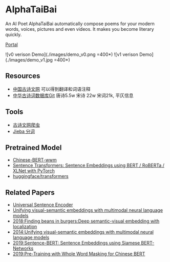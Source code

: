 # AlphaTaiBai
An AI Poet AlphaTaiBai automatically compose poems for your modern words, voices, pictures and even videos. It makes you become literary quickly.

[Portal](http://www.alphataibai.com)

![v0 verison Demo](./images/demo_v0.png =400*)
![v1 verison Demo](./images/demo_v1.jpg =400*)

## Resources
* [中国古诗文网](http://www.gushiwen.org/) 可以得到翻译和词语注释
* [中华古诗词数据库Git](http://shici.store/chinese-poetry/) 唐诗5.5w 宋诗 22w 宋词21k, 平仄信息

## Tools
* [古诗文网爬虫](https://github.com/PChief/GushiwenSpider)
* [Jieba 分词](https://github.com/fxsjy/jieba)

## Pretrained Model
* [Chinese-BERT-wwm](https://github.com/ymcui/Chinese-BERT-wwm)
* [Sentence Transformers: Sentence Embeddings using BERT / RoBERTa / XLNet with PyTorch](https://github.com/UKPLab/sentence-transformers#sentence-embeddings-using-bert)
* [huggingface/transformers](https://github.com/huggingface/transformers)

## Related Papers
* [Universal Sentence Encoder](https://arxiv.org/pdf/1803.11175.pdf)
* [Unifying visual-semantic embeddings with multimodal neural language models](https://arxiv.org/pdf/1411.2539.pdf)
* [2018:Finding beans in burgers:Deep semantic-visual embedding with localization](http://openaccess.thecvf.com/content_cvpr_2018/CameraReady/3272.pdf)
* [2014:Unifying visual-semantic embeddings with multimodal neural language models](https://arxiv.org/pdf/1411.2539.pdf)
* [2019:Sentence-BERT: Sentence Embeddings using Siamese BERT-Networks](https://arxiv.org/pdf/1908.10084.pdf)
* [2019:Pre-Training with Whole Word Masking for Chinese BERT](https://arxiv.org/abs/1906.08101)
